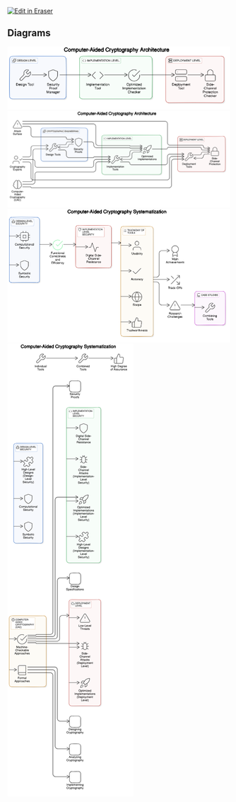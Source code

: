 <p><a target="_blank" href="https://app.eraser.io/workspace/XEsBADsU7nnnOwCbl1qQ" id="edit-in-eraser-github-link"><img alt="Edit in Eraser" src="https://firebasestorage.googleapis.com/v0/b/second-petal-295822.appspot.com/o/images%2Fgithub%2FOpen%20in%20Eraser.svg?alt=media&amp;token=968381c8-a7e7-472a-8ed6-4a6626da5501"></a></p>




<!-- eraser-additional-content -->
## Diagrams
<!-- eraser-additional-files -->
<a href="/Ji-YH2024/CAC-intro-Computer-Aided Cryptography Architecture-1.eraserdiagram" data-element-id="3s3PzYiQjrm4_P6P1Yvnc"><img src="/.eraser/XEsBADsU7nnnOwCbl1qQ___MLcnuqiMBzUCptOlkksZrtqRQO53___---diagram----7adf9850c2a8f478b9f3aebd833de823-Computer-Aided-Cryptography-Architecture.png" alt="" data-element-id="3s3PzYiQjrm4_P6P1Yvnc" /></a>
<a href="/Ji-YH2024/CAC-intro-Computer-Aided Cryptography Architecture-2.eraserdiagram" data-element-id="piLLrr_wpo_4Aq-Ay7yIK"><img src="/.eraser/XEsBADsU7nnnOwCbl1qQ___MLcnuqiMBzUCptOlkksZrtqRQO53___---diagram----228f6197dd0bc52eca37b185cd94cf65-Computer-Aided-Cryptography-Architecture.png" alt="" data-element-id="piLLrr_wpo_4Aq-Ay7yIK" /></a>
<a href="/Ji-YH2024/CAC-intro-Computer-Aided Cryptography Systematization-3.eraserdiagram" data-element-id="PxA5y9ON6bmHYX_3_YC3m"><img src="/.eraser/XEsBADsU7nnnOwCbl1qQ___MLcnuqiMBzUCptOlkksZrtqRQO53___---diagram----f69a1e0ddf1618def15b729f79aaa731-Computer-Aided-Cryptography-Systematization.png" alt="" data-element-id="PxA5y9ON6bmHYX_3_YC3m" /></a>
<a href="/Ji-YH2024/CAC-intro-Computer-Aided Cryptography Systematization-4.eraserdiagram" data-element-id="-zg39zIl0R-U05azkNQIe"><img src="/.eraser/XEsBADsU7nnnOwCbl1qQ___MLcnuqiMBzUCptOlkksZrtqRQO53___---diagram----99469b21dadb7022159b23aa9ae11f0d-Computer-Aided-Cryptography-Systematization.png" alt="" data-element-id="-zg39zIl0R-U05azkNQIe" /></a>
<!-- end-eraser-additional-files -->
<!-- end-eraser-additional-content -->
<!--- Eraser file: https://app.eraser.io/workspace/XEsBADsU7nnnOwCbl1qQ --->